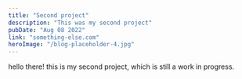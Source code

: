 ```yaml
---
title: "Second project"
description: "This was my second project"
pubDate: "Aug 08 2022"
link: "something-else.com"
heroImage: "/blog-placeholder-4.jpg"
---
```


hello there! this is my second project, which is still a work in progress.
